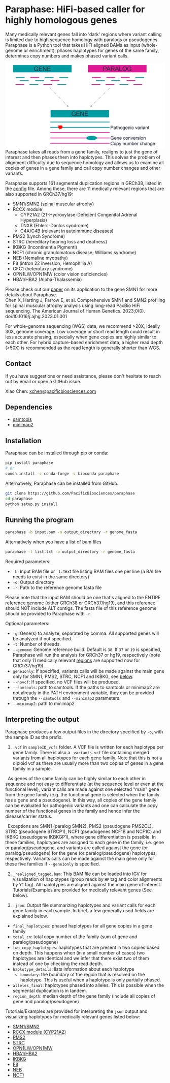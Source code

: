 # Paraphase: HiFi-based caller for highly homologous genes

Many medically relevant genes fall into 'dark' regions where variant calling is limited due to high sequence homology with paralogs or pseudogenes. Paraphase is a Python tool that takes HiFi aligned BAMs as input (whole-genome or enrichment), phases haplotypes for genes of the same family, determines copy numbers and makes phased variant calls. 

![Paraphase diagram](docs/figures/paraphase_diagram.png)
Paraphase takes all reads from a gene family, realigns to just the gene of interest and then phases them into haplotypes. This solves the problem of alignment difficulty due to sequence homology and allows us to examine all copies of genes in a gene family and call copy number changes and other variants.

Paraphase supports 161 segmental duplication regions in GRCh38, listed in the [config](paraphase/data/38/config.yaml) file. Among these, there are 11 medically relevant regions that are also supported in GRCh37/hg19:
- SMN1/SMN2 (spinal muscular atrophy)
- RCCX module
  - CYP21A2 (21-Hydroxylase-Deficient Congenital Adrenal Hyperplasia)
  - TNXB (Ehlers-Danlos syndrome)
  - C4A/C4B (relevant in autoimmune diseases)
- PMS2 (Lynch Syndrome)
- STRC (hereditary hearing loss and deafness)
- IKBKG (Incontinentia Pigmenti)
- NCF1 (chronic granulomatous disease; Williams syndrome)
- NEB (Nemaline myopathy)
- F8 (intron 22 inversion, Hemophilia A)
- CFC1 (heterotaxy syndrome)
- OPN1LW/OPN1MW (color vision deficiencies)
- HBA1/HBA2 (Alpha-Thalassemia)

Please check out our [paper](https://www.cell.com/ajhg/fulltext/S0002-9297(23)00001-0) on its application to the gene SMN1 for more details about Paraphase.   
Chen X, Harting J, Farrow E, et al. Comprehensive SMN1 and SMN2 profiling for spinal muscular atrophy analysis using long-read PacBio HiFi sequencing. The American Journal of Human Genetics. 2023;0(0). doi:10.1016/j.ajhg.2023.01.001

For whole-genome sequencing (WGS) data, we recommend >20X, ideally 30X, genome coverage. Low coverage or short read length could result in less accurate phasing, especially when gene copies are highly similar to each other. For hybrid capture-based enrichment data, a higher read depth (>50X) is recommended as the read length is generally shorter than WGS.

## Contact

If you have suggestions or need assistance, please don't hesitate to reach out by email or open a GitHub issue.

Xiao Chen: xchen@pacificbiosciences.com

## Dependencies

- [samtools](http://www.htslib.org/)
- [minimap2](https://github.com/lh3/minimap2)

## Installation

Paraphase can be installed through pip or conda:
```bash
pip install paraphase
# or
conda install -c conda-forge -c bioconda paraphase
```

Alternatively, Paraphase can be installed from GitHub.
```bash
git clone https://github.com/PacificBiosciences/paraphase
cd paraphase
python setup.py install
```

## Running the program

```bash
paraphase -b input.bam -o output_directory -r genome_fasta
```

Alternatively when you have a list of bam files
```bash
paraphase -l list.txt -o output_directory -r genome_fasta
```

Required parameters:
- `-b`: Input BAM file or `-l`: text file listing BAM files one per line (a BAI file needs to exist in the same directory)
- `-o`: Output directory
- `-r`: Path to the reference genome fasta file

Please note that the input BAM should be one that's aligned to the ENTIRE reference genome (either GRCh38 or GRCh37/hg19), and this reference should NOT include ALT contigs. The fasta file of this reference genome should be provided to Paraphase with `-r`. 

Optional parameters:
- `-g`: Gene(s) to analyze, separated by comma. All supported genes will be analyzed if not specified.
- `-t`: Number of threads.
- `--genome`: Genome reference build. Default is `38`. If `37` or `19` is specified, Paraphase will run the analysis for GRCh37 or hg19, respectively (note that only 11 medically relevant [regions](paraphase/data/19/config.yaml) are supported now for GRCh37/hg19).
- `gene1only`: If specified, variants calls will be made against the main gene only for SMN1, PMS2, STRC, NCF1 and IKBKG, see [below](#interpreting-the-output).
- `--novcf`: If specified, no VCF files will be produced.
- `--samtools`: path to samtools. If the paths to samtools or minimap2 are not already in the PATH environment variable, they can be provided through the `--samtools` and `--minimap2` parameters.
- `--minimap2`: path to minimap2

## Interpreting the output

Paraphase produces a few output files in the directory specified by `-o`, with the sample ID as the prefix.

1. `.vcf` in `sampleID_vcfs` folder. A VCF file is written for each haplotype per gene family. There is also a `_variants.vcf` file containing merged variants from all haplotypes for each gene family. Note that this is not a diploid vcf as there are usually more than two copies of genes in a gene family in a sample.

&nbsp; As genes of the same family can be highly similar to each other in sequence and not easy to differentiate (at the sequence level or even at the functional level), variant calls are made against one selected "main" gene from the gene family (e.g. the functional gene is selected when the family has a gene and a pseudogene). In this way, all copies of the gene family can be evaluated for pathogenic variants and one can calculate the copy number of the functional genes in the family and hence infer the disease/carrier status.

&nbsp; Exceptions are SMN1 (paralog SMN2), PMS2 (pseudogene PMS2CL), STRC (pseudogene STRCP1), NCF1 (pseudogenes NCF1B and NCF1C) and IKBKG (pseudogene IKBKGP1), where gene differentiation is possible. In these families, haplotypes are assigned to each gene in the family, i.e. gene or paralog/pseudogene, and variants are called against the gene (or paralog/pseudogene) for the gene (or paralog/pseudogene) haplotypes, respectively. Variants calls can be made against the main gene only for these five families if `--gene1only` is specified. 

2. `_realigned_tagged.bam`: This BAM file can be loaded into IGV for visualization of haplotypes (group reads by `HP` tag and color alignments by `YC` tag). All haplotypes are aligned against the main gene of interest. Tutorials/Examples are provided for medically relevant genes (See below).  

3. `.json`: Output file summarizing haplotypes and variant calls for each gene family in each sample. In brief, a few generally used fields are explained below.
  - `final_haplotypes`: phased haplotypes for all gene copies in a gene family
  - `total_cn`: total copy number of the family (sum of gene and paralog/pseudogene)
  - `two_copy_haplotypes`: haplotypes that are present in two copies based on depth. This happens when (in a small number of cases) two haplotypes are identical and we infer that there exist two of them instead of one by checking the read depth.
  - `haplotype_details`: lists information about each haplotype 
    - `boundary`: the boundary of the region that is resolved on the haplotype. This is useful when a haplotype is only partially phased.
  - `alleles_final`: haplotypes phased into alleles. This is possible when the segmental duplication is in tandem.
  - `region_depth`: median depth of the gene family (include all copies of gene and paralog/pseudogene) 

Tutorials/Examples are provided for interpreting the `json` output and visualizing haplotypes for medically relevant genes listed below: 
- [SMN1/SMN2](docs/SMN1_SMN2.md)
- [RCCX module (CYP21A2)](docs/RCCX.md)
- [PMS2](docs/PMS2.md)
- [STRC](docs/STRC.md)
- [OPN1LW/OPN1MW](docs/OPN1LW_OPN1MW.md)
- [HBA1/HBA2](docs/HBA1_HBA2.md)
- [IKBKG](docs/IKBKG.md)
- [F8](docs/F8.md)
- [NEB](docs/NEB.md)
- [NCF1](docs/NCF1.md)
